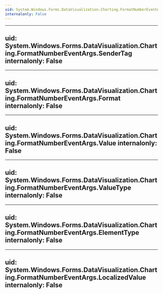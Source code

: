 ```yaml
---
uid: System.Windows.Forms.DataVisualization.Charting.FormatNumberEventArgs
internalonly: False
---
```


---
uid: System.Windows.Forms.DataVisualization.Charting.FormatNumberEventArgs.SenderTag
internalonly: False
---

---
uid: System.Windows.Forms.DataVisualization.Charting.FormatNumberEventArgs.Format
internalonly: False
---

---
uid: System.Windows.Forms.DataVisualization.Charting.FormatNumberEventArgs.Value
internalonly: False
---

---
uid: System.Windows.Forms.DataVisualization.Charting.FormatNumberEventArgs.ValueType
internalonly: False
---

---
uid: System.Windows.Forms.DataVisualization.Charting.FormatNumberEventArgs.ElementType
internalonly: False
---

---
uid: System.Windows.Forms.DataVisualization.Charting.FormatNumberEventArgs.LocalizedValue
internalonly: False
---
